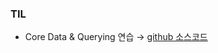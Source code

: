 ### TIL
- Core Data & Querying 연습 → [github 소스코드](https://github.com/osandra/IOS_Practice/commit/81325eb9cbe00e8edc6c4d26a936d8494efd9965)